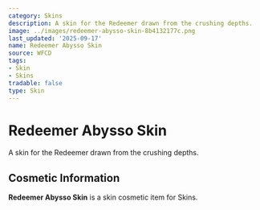 ```yaml
---
category: Skins
description: A skin for the Redeemer drawn from the crushing depths.
image: ../images/redeemer-abysso-skin-8b4132177c.png
last_updated: '2025-09-17'
name: Redeemer Abysso Skin
source: WFCD
tags:
- Skin
- Skins
tradable: false
type: Skin
---
```


# Redeemer Abysso Skin

A skin for the Redeemer drawn from the crushing depths.

## Cosmetic Information

**Redeemer Abysso Skin** is a skin cosmetic item for Skins.

